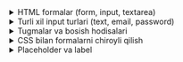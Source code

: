 <details>
    <summary>HTML formalar (form, input, textarea)</summary>

## 6.1 HTML Formalar (form, input, textarea)

### Form nima?

**HTML forma** - foydalanuvchilardan ma'lumot olish uchun ishlatiladi. Formalar orqali foydalanuvchilar matn kiritish, tanlov qilish va ma'lumotlarni yuborish mumkin.

### Asosiy form teglari

#### 1. `<form>` - forma konteyner
```html
<form>
    <!-- Form elementlari bu yerda -->
</form>
```

#### 2. `<input>` - ma'lumot kiritish maydoni
```html
<input type="text" name="username">
```

#### 3. `<textarea>` - uzun matn kiritish maydoni
```html
<textarea name="message"></textarea>
```

### Oddiy forma yaratish

#### Asosiy forma struktura
```html
<form>
    <input type="text" name="ism" placeholder="Ismingizni kiriting">
    <textarea name="xabar" placeholder="Xabaringizni yozing"></textarea>
</form>
```

### Form atributlari

#### 1. Action atributi
```html
<form action="/yuborish">
    <!-- Form ma'lumotlari qayerga yuborilishi -->
</form>
```

#### 2. Method atributi
```html
<form action="/yuborish" method="post">
    <!-- POST usuli bilan yuborish -->
</form>
```

#### 3. Name atributi
```html
<form>
    <input type="text" name="foydalanuvchi_ismi">
    <input type="email" name="elektron_pochta">
</form>
```

### Textarea xususiyatlari

#### 1. O'lchamlarni belgilash
```html
<textarea name="xabar" rows="4" cols="50"></textarea>
```

#### 2. Placeholder qo'shish
```html
<textarea name="xabar" placeholder="Xabaringizni bu yerda yozing"></textarea>
```

#### 3. Maksimal uzunlik
```html
<textarea name="xabar" maxlength="200"></textarea>
```

### Amaliy misollar

#### 1. Oddiy aloqa formasi
```html
<form>
    <h3>Biz bilan bog'laning</h3>
    
    <p>Ismingiz:</p>
    <input type="text" name="ism" placeholder="Ismingizni kiriting">
    
    <p>Xabaringiz:</p>
    <textarea name="xabar" rows="5" cols="40" placeholder="Xabaringizni yozing"></textarea>
    
    <br><br>
    <input type="submit" value="Yuborish">
</form>
```

#### 2. O'quvchi ro'yxatga olish formasi
```html
<form action="/ro_yxatga_olish" method="post">
    <h3>O'quvchi ro'yxatga olish</h3>
    
    <p>Ism Familiya:</p>
    <input type="text" name="toliq_ism" placeholder="Ism va familiyangiz">
    
    <p>Yoshingiz:</p>
    <input type="number" name="yosh" placeholder="Yoshingizni kiriting">
    
    <p>Haqida:</p>
    <textarea name="haqida" rows="3" cols="50" placeholder="O'zingiz haqingizda qisqacha yozing"></textarea>
    
    <br><br>
    <input type="submit" value="Ro'yxatdan o'tish">
</form>
```

#### 3. Shikoyat formasi
```html
<form>
    <h3>Shikoyat yuborish</h3>
    
    <p>Muammo haqida batafsil yozing:</p>
    <textarea name="shikoyat" rows="6" cols="60" placeholder="Muammoingizni batafsil tasvirlab bering"></textarea>
    
    <br><br>
    <input type="submit" value="Shikoyat yuborish">
</form>
```

</details>

<details>
    <summary>Turli xil input turlari (text, email, password)</summary>

## 6.2 Turli Xil Input Turlari (text, email, password)

### Input type xususiyati

Har bir `<input>` elementi `type` atributiga ega bo'lishi kerak. Bu atribut input qanday ishlashini belgilaydi.

### Matn input turlari

#### 1. Text - oddiy matn
```html
<input type="text" name="ism" placeholder="Ismingizni kiriting">
```

#### 2. Email - elektron pochta
```html
<input type="email" name="email" placeholder="email@example.com">
```

#### 3. Password - parol
```html
<input type="password" name="parol" placeholder="Parolingizni kiriting">
```

#### 4. Number - raqam
```html
<input type="number" name="yosh" placeholder="Yoshingiz">
```

#### 5. Tel - telefon raqami
```html
<input type="tel" name="telefon" placeholder="+998 90 123 45 67">
```

#### 6. URL - veb-sayt manzili
```html
<input type="url" name="veb_sayt" placeholder="https://example.com">
```

### Tanlov input turlari

#### 1. Radio - bitta tanlov
```html
<input type="radio" name="jins" value="erkak"> Erkak
<input type="radio" name="jins" value="ayol"> Ayol
```

#### 2. Checkbox - ko'p tanlov
```html
<input type="checkbox" name="fanlar" value="matematika"> Matematika
<input type="checkbox" name="fanlar" value="fizika"> Fizika
<input type="checkbox" name="fanlar" value="kimyo"> Kimyo
```

### Boshqa input turlari

#### 1. Date - sana
```html
<input type="date" name="tugilgan_sana">
```

#### 2. Time - vaqt
```html
<input type="time" name="vaqt">
```

#### 3. File - fayl yuklash
```html
<input type="file" name="fayl">
```

#### 4. Submit - yuborish tugmasi
```html
<input type="submit" value="Yuborish">
```

#### 5. Reset - tozalash tugmasi
```html
<input type="reset" value="Tozalash">
```

### Input atributlari

#### 1. Required - majburiy
```html
<input type="text" name="ism" required>
```

#### 2. Maxlength - maksimal uzunlik
```html
<input type="text" name="ism" maxlength="50">
```

#### 3. Min va Max - minimum va maksimal qiymat
```html
<input type="number" name="yosh" min="10" max="100">
```

#### 4. Step - qadam
```html
<input type="number" name="ball" min="0" max="5" step="0.5">
```

### Amaliy misollar

#### 1. Foydalanuvchi ro'yxatga olish formasi
```html
<form>
    <h3>Yangi foydalanuvchi ro'yxatga olish</h3>
    
    <p>Ism Familiya:</p>
    <input type="text" name="toliq_ism" placeholder="Ism va familiyangiz" required>
    
    <p>Elektron pochta:</p>
    <input type="email" name="email" placeholder="email@example.com" required>
    
    <p>Parol:</p>
    <input type="password" name="parol" placeholder="Parol yarating" required>
    
    <p>Yoshingiz:</p>
    <input type="number" name="yosh" min="10" max="100" placeholder="Yoshingiz">
    
    <p>Telefon:</p>
    <input type="tel" name="telefon" placeholder="+998 90 123 45 67">
    
    <br><br>
    <input type="submit" value="Ro'yxatdan o'tish">
    <input type="reset" value="Tozalash">
</form>
```

#### 2. So'rovnoma formasi
```html
<form>
    <h3>So'rovnoma</h3>
    
    <p>Ismingiz:</p>
    <input type="text" name="ism" placeholder="Ismingizni kiriting" required>
    
    <p>Sevimli faningiz:</p>
    <input type="radio" name="sevimli_fan" value="matematika"> Matematika
    <input type="radio" name="sevimli_fan" value="fizika"> Fizika
    <input type="radio" name="sevimli_fan" value="kimyo"> Kimyo
    <input type="radio" name="sevimli_fan" value="biologiya"> Biologiya
    
    <p>Qaysi fanlarni o'rganmoqchisiz:</p>
    <input type="checkbox" name="fanlar" value="dasturlash"> Dasturlash
    <input type="checkbox" name="fanlar" value="dizayn"> Dizayn
    <input type="checkbox" name="fanlar" value="marketing"> Marketing
    
    <p>Tug'ilgan sanangiz:</p>
    <input type="date" name="tugilgan_sana">
    
    <br><br>
    <input type="submit" value="Javob yuborish">
</form>
```

#### 3. Ma'lumotlar formasi
```html
<form>
    <h3>Shaxsiy ma'lumotlar</h3>
    
    <p>Ism:</p>
    <input type="text" name="ism" maxlength="30" required>
    
    <p>Email:</p>
    <input type="email" name="email" required>
    
    <p>Parol:</p>
    <input type="password" name="parol" required>
    
    <p>Telefon:</p>
    <input type="tel" name="telefon" placeholder="+998">
    
    <p>Veb-sayt (ixtiyoriy):</p>
    <input type="url" name="veb_sayt" placeholder="https://">
    
    <p>Yosh:</p>
    <input type="number" name="yosh" min="1" max="120">
    
    <br><br>
    <input type="submit" value="Saqlash">
    <input type="reset" value="Qayta boshlash">
</form>
```

</details>

<details>
    <summary>Tugmalar va bosish hodisalari</summary>

## 6.3 Tugmalar va Bosish Hodisalari

### Tugma turlari

#### 1. Submit tugmasi - forma yuborish
```html
<input type="submit" value="Yuborish">
```

#### 2. Reset tugmasi - forma tozalash
```html
<input type="reset" value="Tozalash">
```

#### 3. Button tugmasi - oddiy tugma
```html
<input type="button" value="Bosish" onclick="alert('Salom!')">
```

#### 4. Button tegi - zamonaviy tugma
```html
<button type="submit">Yuborish</button>
<button type="reset">Tozalash</button>
<button type="button">Oddiy tugma</button>
```

### Tugma atributlari

#### 1. Value - tugma matni
```html
<input type="submit" value="Ro'yxatdan o'tish">
```

#### 2. Disabled - tugmani o'chirish
```html
<input type="submit" value="Yuborish" disabled>
```

#### 3. Form - tugma qaysi formaga tegishli
```html
<form id="forma1">
    <input type="text" name="ism">
</form>
<button type="submit" form="forma1">Yuborish</button>
```

### Amaliy misollar

#### 1. Oddiy tugmalar
```html
<h3>Forma tugmalari</h3>

<form>
    <p>Ismingiz:</p>
    <input type="text" name="ism" placeholder="Ismingizni kiriting">
    
    <br><br>
    
    <button type="submit">Formani yuborish</button>
    <button type="reset">Formani tozalash</button>
</form>
```

#### 2. Turli tugma turlari
```html
<h3>Tugma turlari</h3>

<form>
    <input type="submit" value="Submit tugmasi">
    <input type="reset" value="Reset tugmasi">
    <input type="button" value="Oddiy tugma">
    
    <br><br>
    
    <button type="submit">Button tegi - Submit</button>
    <button type="reset">Button tegi - Reset</button>
    <button type="button">Button tegi - Oddiy</button>
</form>
```

#### 3. Disabled tugma
```html
<h3>Disabled tugma</h3>

<form>
    <input type="text" name="ism" placeholder="Ismingizni kiriting">
    
    <br><br>
    
    <button type="submit">Faol tugma</button>
    <button type="submit" disabled>O'chirilgan tugma</button>
</form>
```

</details>

<details>
    <summary>CSS bilan formalarni chiroyli qilish</summary>

## 6.4 CSS bilan Formalarni Chiroyli Qilish

### Asosiy form stillar

#### 1. Input maydonlari
```css
input[type="text"],
input[type="email"],
input[type="password"] {
    width: 300px;
    padding: 10px;
    border: 2px solid #ddd;
    border-radius: 5px;
    font-size: 16px;
}
```

#### 2. Textarea
```css
textarea {
    width: 300px;
    height: 100px;
    padding: 10px;
    border: 2px solid #ddd;
    border-radius: 5px;
    font-size: 16px;
    resize: vertical;
}
```

#### 3. Tugmalar
```css
input[type="submit"],
button {
    background-color: #007bff;
    color: white;
    padding: 10px 20px;
    border: none;
    border-radius: 5px;
    font-size: 16px;
    cursor: pointer;
}

input[type="submit"]:hover,
button:hover {
    background-color: #0056b3;
}
```

### Form konteyner stillar

#### 1. Form dizayni
```css
.forma-konteyner {
    max-width: 400px;
    margin: 20px auto;
    padding: 20px;
    background-color: #f8f9fa;
    border-radius: 10px;
    box-shadow: 0 2px 10px rgba(0,0,0,0.1);
}
```

#### 2. Form guruhi
```css
.form-guruh {
    margin-bottom: 15px;
}

.form-guruh label {
    display: block;
    margin-bottom: 5px;
    font-weight: bold;
    color: #333;
}
```

### Hover va focus effektlari

#### 1. Input hover va focus
```css
input:focus {
    border-color: #007bff;
    outline: none;
    box-shadow: 0 0 5px rgba(0,123,255,0.3);
}

input:hover {
    border-color: #0056b3;
}
```

#### 2. Tugma effektlari
```css
button {
    transition: all 0.3s ease;
}

button:hover {
    transform: translateY(-2px);
    box-shadow: 0 4px 8px rgba(0,0,0,0.2);
}

button:active {
    transform: translateY(0);
}
```

### Responsive form dizayni

#### 1. Mobil uchun
```css
@media (max-width: 600px) {
    .forma-konteyner {
        margin: 10px;
        padding: 15px;
    }
    
    input, textarea {
        width: 100%;
        box-sizing: border-box;
    }
}
```

### Amaliy misollar

#### 1. Oddiy chiroyli forma
```html
<style>
.chiroyli-forma {
    max-width: 400px;
    margin: 20px auto;
    padding: 30px;
    background-color: white;
    border-radius: 10px;
    box-shadow: 0 4px 6px rgba(0,0,0,0.1);
}

.chiroyli-forma h3 {
    text-align: center;
    color: #333;
    margin-bottom: 25px;
}

.form-guruh {
    margin-bottom: 20px;
}

.form-guruh label {
    display: block;
    margin-bottom: 5px;
    font-weight: bold;
    color: #555;
}

.form-guruh input,
.form-guruh textarea {
    width: 100%;
    padding: 12px;
    border: 2px solid #ddd;
    border-radius: 5px;
    font-size: 16px;
    box-sizing: border-box;
}

.form-guruh input:focus,
.form-guruh textarea:focus {
    border-color: #007bff;
    outline: none;
    box-shadow: 0 0 5px rgba(0,123,255,0.3);
}

.submit-tugma {
    width: 100%;
    background-color: #007bff;
    color: white;
    padding: 12px;
    border: none;
    border-radius: 5px;
    font-size: 16px;
    cursor: pointer;
    transition: background-color 0.3s ease;
}

.submit-tugma:hover {
    background-color: #0056b3;
}
</style>

<div class="chiroyli-forma">
    <h3>Biz bilan bog'laning</h3>
    
    <form>
        <div class="form-guruh">
            <label for="ism">Ismingiz:</label>
            <input type="text" id="ism" name="ism" placeholder="Ismingizni kiriting">
        </div>
        
        <div class="form-guruh">
            <label for="email">Email:</label>
            <input type="email" id="email" name="email" placeholder="email@example.com">
        </div>
        
        <div class="form-guruh">
            <label for="xabar">Xabar:</label>
            <textarea id="xabar" name="xabar" rows="4" placeholder="Xabaringizni yozing"></textarea>
        </div>
        
        <button type="submit" class="submit-tugma">Xabar yuborish</button>
    </form>
</div>
```

#### 2. Rangli forma dizayni
```html
<style>
.rangli-forma {
    max-width: 350px;
    margin: 20px auto;
    padding: 25px;
    background: linear-gradient(135deg, #667eea, #764ba2);
    border-radius: 15px;
    color: white;
}

.rangli-forma h3 {
    text-align: center;
    margin-bottom: 25px;
    color: white;
}

.rangli-forma input,
.rangli-forma textarea {
    width: 100%;
    padding: 12px;
    border: none;
    border-radius: 8px;
    font-size: 16px;
    margin-bottom: 15px;
    box-sizing: border-box;
}

.rangli-forma input:focus,
.rangli-forma textarea:focus {
    outline: none;
    box-shadow: 0 0 10px rgba(255,255,255,0.3);
}

.rangli-tugma {
    width: 100%;
    background-color: white;
    color: #667eea;
    padding: 12px;
    border: none;
    border-radius: 8px;
    font-size: 16px;
    font-weight: bold;
    cursor: pointer;
    transition: transform 0.3s ease;
}

.rangli-tugma:hover {
    transform: translateY(-2px);
    box-shadow: 0 4px 8px rgba(0,0,0,0.2);
}
</style>

<div class="rangli-forma">
    <h3>Ro'yxatdan o'tish</h3>
    
    <form>
        <input type="text" name="ism" placeholder="Ismingizni kiriting">
        <input type="email" name="email" placeholder="Email manzilingiz">
        <input type="password" name="parol" placeholder="Parol yarating">
        <textarea name="haqida" rows="3" placeholder="O'zingiz haqingizda qisqacha"></textarea>
        
        <button type="submit" class="rangli-tugma">Ro'yxatdan o'tish</button>
    </form>
</div>
```

#### 3. Minimalist forma
```html
<style>
.minimal-forma {
    max-width: 300px;
    margin: 30px auto;
    padding: 40px 20px;
    background-color: #fafafa;
    border: 1px solid #e0e0e0;
}

.minimal-forma h3 {
    text-align: center;
    margin-bottom: 30px;
    color: #333;
    font-weight: 300;
}

.minimal-input {
    width: 100%;
    padding: 15px 0;
    border: none;
    border-bottom: 1px solid #ddd;
    background: transparent;
    font-size: 16px;
    margin-bottom: 20px;
    box-sizing: border-box;
}

.minimal-input:focus {
    outline: none;
    border-bottom-color: #333;
}

.minimal-tugma {
    width: 100%;
    background-color: #333;
    color: white;
    padding: 15px;
    border: none;
    font-size: 16px;
    cursor: pointer;
    margin-top: 20px;
}

.minimal-tugma:hover {
    background-color: #555;
}
</style>

<div class="minimal-forma">
    <h3>Kirish</h3>
    
    <form>
        <input type="email" class="minimal-input" placeholder="Email">
        <input type="password" class="minimal-input" placeholder="Parol">
        
        <button type="submit" class="minimal-tugma">Kirish</button>
    </form>
</div>
```

</details>

<details>
    <summary>Placeholder va label</summary>

## 6.5 Placeholder va Label

### Placeholder nima?

**Placeholder** - input maydonida ko'rsatiladigan qisqa yo'riqnoma matni. Foydalanuvchi matn kiritganda placeholder yo'qoladi.

### Label nima?

**Label** - input maydoniga bog'liq sarlavha. Label bosilganda input fokus oladi.

### Placeholder ishlatish

#### 1. Oddiy placeholder
```html
<input type="text" placeholder="Ismingizni kiriting">
<input type="email" placeholder="email@example.com">
<input type="password" placeholder="Parolingizni kiriting">
```

#### 2. Textarea uchun placeholder
```html
<textarea placeholder="Xabaringizni bu yerda yozing"></textarea>
```

#### 3. Turli input turlari uchun
```html
<input type="tel" placeholder="+998 90 123 45 67">
<input type="url" placeholder="https://example.com">
<input type="number" placeholder="Yoshingizni kiriting">
```

### Label ishlatish

#### 1. Oddiy label
```html
<label for="ism">Ismingiz:</label>
<input type="text" id="ism" name="ism">
```

#### 2. Label va input bog'lash
```html
<label for="email">Email manzili:</label>
<input type="email" id="email" name="email">
```

#### 3. Label ichida input
```html
<label>
    Parol:
    <input type="password" name="parol">
</label>
```

### Label va placeholder birga

#### 1. Ikki usul birga
```html
<label for="username">Foydalanuvchi nomi:</label>
<input type="text" id="username" name="username" placeholder="Foydalanuvchi nomingizni kiriting">
```

#### 2. Ko'p maydonli forma
```html
<label for="ism">Ism Familiya:</label>
<input type="text" id="ism" name="ism" placeholder="Ism va familiyangiz">

<label for="yosh">Yosh:</label>
<input type="number" id="yosh" name="yosh" placeholder="Yoshingizni kiriting">

<label for="xabar">Xabar:</label>
<textarea id="xabar" name="xabar" placeholder="Xabaringizni bu yerda yozing"></textarea>
```

### CSS bilan placeholder bezatish

#### 1. Placeholder rangini o'zgartirish
```css
input::placeholder {
    color: #999;
    font-style: italic;
}

textarea::placeholder {
    color: #666;
}
```

#### 2. Placeholder matn o'lchami
```css
input::placeholder {
    font-size: 14px;
}
```

### Amaliy misollar

#### 1. To'liq forma - label va placeholder
```html
<style>
.toliq-forma {
    max-width: 400px;
    margin: 20px auto;
    padding: 25px;
    background-color: #f8f9fa;
    border-radius: 10px;
}

.form-qator {
    margin-bottom: 20px;
}

.form-qator label {
    display: block;
    margin-bottom: 5px;
    font-weight: bold;
    color: #333;
}

.form-qator input,
.form-qator textarea {
    width: 100%;
    padding: 10px;
    border: 2px solid #ddd;
    border-radius: 5px;
    font-size: 16px;
    box-sizing: border-box;
}

.form-qator input::placeholder,
.form-qator textarea::placeholder {
    color: #999;
    font-style: italic;
}

.submit-btn {
    background-color: #28a745;
    color: white;
    padding: 12px 25px;
    border: none;
    border-radius: 5px;
    font-size: 16px;
    cursor: pointer;
}
</style>

<div class="toliq-forma">
    <h3>Ma'lumotlar formasi</h3>
    
    <form>
        <div class="form-qator">
            <label for="toliq_ism">Ism Familiya:</label>
            <input type="text" id="toliq_ism" name="toliq_ism" placeholder="Ism va familiyangizni to'liq yozing">
        </div>
        
        <div class="form-qator">
            <label for="email">Elektron pochta:</label>
            <input type="email" id="email" name="email" placeholder="email@example.com">
        </div>
        
        <div class="form-qator">
            <label for="telefon">Telefon raqami:</label>
            <input type="tel" id="telefon" name="telefon" placeholder="+998 90 123 45 67">
        </div>
        
        <div class="form-qator">
            <label for="yosh">Yoshingiz:</label>
            <input type="number" id="yosh" name="yosh" placeholder="Yoshingizni raqam bilan kiriting">
        </div>
        
        <div class="form-qator">
            <label for="manzil">Manzil:</label>
            <input type="text" id="manzil" name="manzil" placeholder="Yashash joyingiz">
        </div>
        
        <div class="form-qator">
            <label for="haqida">O'zingiz haqingizda:</label>
            <textarea id="haqida" name="haqida" rows="4" placeholder="O'zingiz haqingizda qisqacha ma'lumot bering"></textarea>
        </div>
        
        <button type="submit" class="submit-btn">Ma'lumotlarni yuborish</button>
    </form>
</div>
```

#### 2. Radio va checkbox bilan
```html
<style>
.tanlov-forma {
    max-width: 350px;
    margin: 20px auto;
    padding: 20px;
    background-color: white;
    border-radius: 8px;
    box-shadow: 0 2px 10px rgba(0,0,0,0.1);
}

.tanlov-guruh {
    margin-bottom: 20px;
}

.tanlov-guruh label {
    display: block;
    margin-bottom: 10px;
    font-weight: bold;
    color: #333;
}

.radio-guruh,
.checkbox-guruh {
    margin-left: 20px;
}

.radio-guruh label,
.checkbox-guruh label {
    display: inline;
    margin-right: 15px;
    font-weight: normal;
    cursor: pointer;
}

.submit-btn {
    background-color: #007bff;
    color: white;
    padding: 10px 20px;
    border: none;
    border-radius: 5px;
    cursor: pointer;
}
</style>

<div class="tanlov-forma">
    <h3>So'rovnoma</h3>
    
    <form>
        <div class="tanlov-guruh">
            <label for="ism">Ismingiz:</label>
            <input type="text" id="ism" name="ism" placeholder="Ismingizni kiriting">
        </div>
        
        <div class="tanlov-guruh">
            <label>Jinsingiz:</label>
            <div class="radio-guruh">
                <label><input type="radio" name="jins" value="erkak"> Erkak</label>
                <label><input type="radio" name="jins" value="ayol"> Ayol</label>
            </div>
        </div>
        
        <div class="tanlov-guruh">
            <label>Sevimli fanlaringiz:</label>
            <div class="checkbox-guruh">
                <label><input type="checkbox" name="fanlar" value="matematika"> Matematika</label><br>
                <label><input type="checkbox" name="fanlar" value="fizika"> Fizika</label><br>
                <label><input type="checkbox" name="fanlar" value="kimyo"> Kimyo</label><br>
                <label><input type="checkbox" name="fanlar" value="biologiya"> Biologiya</label>
            </div>
        </div>
        
        <div class="tanlov-guruh">
            <label for="izoh">Qo'shimcha izoh:</label>
            <textarea id="izoh" name="izoh" rows="3" placeholder="Qo'shimcha fikrlaringizni yozing"></textarea>
        </div>
        
        <button type="submit" class="submit-btn">Javob yuborish</button>
    </form>
</div>
```

#### 3. Sarlavha va placeholder kombinatsiyasi
```html
<style>
.kombinatsiya-forma {
    max-width: 300px;
    margin: 20px auto;
    padding: 20px;
    background: linear-gradient(135deg, #f093fb, #f5576c);
    border-radius: 10px;
    color: white;
}

.kombinatsiya-forma h3 {
    text-align: center;
    margin-bottom: 25px;
}

.form-element {
    margin-bottom: 15px;
}

.form-element label {
    display: block;
    margin-bottom: 5px;
    font-weight: bold;
}

.form-element input,
.form-element textarea {
    width: 100%;
    padding: 10px;
    border: none;
    border-radius: 5px;
    font-size: 16px;
    box-sizing: border-box;
}

.form-element input::placeholder,
.form-element textarea::placeholder {
    color: #ccc;
}

.submit-btn {
    width: 100%;
    background-color: white;
    color: #f5576c;
    padding: 12px;
    border: none;
    border-radius: 5px;
    font-size: 16px;
    font-weight: bold;
    cursor: pointer;
}
</style>

<div class="kombinatsiya-forma">
    <h3>Aloqa formasi</h3>
    
    <form>
        <div class="form-element">
            <label for="ism">Ismingiz:</label>
            <input type="text" id="ism" name="ism" placeholder="Ismingizni kiriting">
        </div>
        
        <div class="form-element">
            <label for="email">Email:</label>
            <input type="email" id="email" name="email" placeholder="email@example.com">
        </div>
        
        <div class="form-element">
            <label for="mavzu">Mavzu:</label>
            <input type="text" id="mavzu" name="mavzu" placeholder="Xabar mavzusi">
        </div>
        
        <div class="form-element">
            <label for="xabar">Xabar:</label>
            <textarea id="xabar" name="xabar" rows="4" placeholder="Xabaringizni bu yerda yozing"></textarea>
        </div>
        
        <button type="submit" class="submit-btn">Xabar yuborish</button>
    </form>
</div>
```

</details>
